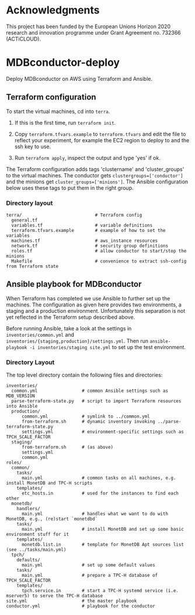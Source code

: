 # Acknowledgments
This project has been funded by the European Unions Horizon 2020 research and innovation programme under Grant Agreement no. 732366 (ACTiCLOUD).

# MDBconductor-deploy

Deploy MDBconductor on AWS using Terraform and Ansible.

## Terraform configuration


To start the virtual machines, cd into `terra`.

1. If this is the first time, run `terraform init`.

2. Copy `terraform.tfvars.example` to `terraform.tfvars` and edit the file to
   reflect your experiment, for example the EC2 region to deploy to and the ssh
   key to use.

3. Run `terraform apply`, inspect the output and type 'yes' if ok.

The Terraform configuration adds tags 'clustername' and 'cluster_groups' to the
virtual machines. The conductor gets `clustergroups=['conductor']` and the
minions get `cluster_groups=['minions']`. The Ansible configuration below uses
these tags to put them in the right group.

### Directory layout

```plain
terra/                            # Terraform config
  general.tf
  variables.tf                    # variable definitions
  terraform.tfvars.example        # example of how to set the variables
  machines.tf                     # aws_instance resources
  network.tf                      # security group definitions
  roles.tf                        # allow conductor to start/stop the minions
  Makefile                        # convenience to extract ssh-config from Terraform state
```

## Ansible playbook for MDBconductor

When Terraform has completed we use Ansible to further set up the machines. The
configuration as given here provides two environments, a staging and a
production environment. Unfortunately this separation is not yet reflected in
the Terraform setup described above.

Before running Ansible, take a look at the settings in `inventories/common.yml`
and `inventories/{staging,production}/settings.yml`. Then run `ansible-playbook
-i inventories/staging site.yml` to set up the test environment.

### Directory Layout

The top level directory contain the following files and directories:

```plain
inventories/
  common.yml                 # common Ansible settings such as MDB_VERSION
  parse-terraform-state.py   # script to import Terraform resources into Ansible
  production/
      common.yml             # symlink to ../common.yml
      from-terraform.sh      # dynamic inventory invoking ../parse-terraform-state.py
      settings.yml           # environment-specific settings such as TPCH_SCALE_FACTOR
  staging/
      from-terraform.sh      # (as above)
      settings.yml
      common.yml
roles/
  common/
    tasks/
      main.yml               # common tasks on all machines, e.g. install MonetDB and TPC-H scripts
    templates/
      etc_hosts.in           # used for the instances to find each other
  monetdb/
    handlers/
      main.yml               # handles what we want to do with MonetDB, e.g., (re)start `monetdbd`
    tasks/
      main.yml               # install MonetDB and set up some basic environment stuff for it
    templates/
      monetdb.list.in        # template for MonetDB Apt sources list (see ../tasks/main.yml)
  tpch/
    defaults/
      main.yml               # set up some default values
    tasks/
      main.yml               # prepare a TPC-H database of TPCH_SCALE_FACTOR
    templates/
      tpch.service.in        # start a TPC-H systemd service (i.e. mserver5) to serve the TPC-H database
site.yml                     # the master playbook
conductor.yml                # playbook for the conductor
```
